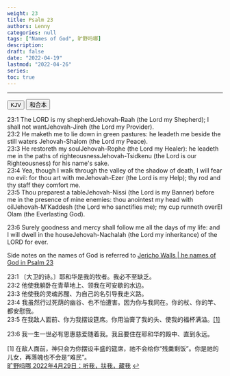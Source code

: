```yaml
---
weight: 23
title: Psalm 23
authors: Lenny
categories: null
tags: ["Names of God", 旷野吗哪]
description: 
draft: false
date: "2022-04-19"
lastmod: "2022-04-26"
series: 
toc: true
---
```



<!--more-->
---

<!-- Tab links -->

<div class="tab">
  <button class="tablinks active" onclick="tablabel(event, 'english')">KJV</button>
  <button class="tablinks" onclick="tablabel(event, 'chinese')">和合本</button>
</div>

<!-- Tab content -->
<div id="english" class="tabcontent" style="display:block">

23:1 The LORD is my shepherd<label for="shepherd" class="margin-toggle sidenote-number"></label><span class="sidenote">Jehovah-Raah (the Lord my Shepherd)</span>; I shall not want<label for="want" class="margin-toggle sidenote-number"></label><span class="sidenote">Jehovah-Jireh (the Lord my Provider)</span>.  
23:2 He maketh me to lie down in green pastures: he leadeth me beside the still waters<label for="pastures" class="margin-toggle sidenote-number"></label><span class="sidenote"> Jehovah-Shalom (the Lord my Peace)</span>.  
23:3 He restoreth my soul<label for="rophe" class="margin-toggle sidenote-number"></label><span class="sidenote">Jehovah-Rophe (the Lord my Healer)</span>: he leadeth me in the paths of righteousness<label for="righteousness" class="margin-toggle sidenote-number"></label><span class="sidenote">Jehovah-Tsidkenu (the Lord is our Righteousness)</span> for his name's sake.  
23:4 Yea, though I walk through the valley of the shadow of death, I will fear no evil: for thou art with me<label for="with me" class="margin-toggle sidenote-number"></label><span class="sidenote">Jehovah-Ezer (the Lord is my Help)</span>; thy rod and thy staff they comfort me.  
23:5 Thou preparest a table<label for="table" class="margin-toggle sidenote-number"></label><span class="sidenote">Jehovah-Nissi (the Lord is my Banner)</span> before me in the presence of mine enemies: thou anointest my head with oil<label for="anoint" class="margin-toggle sidenote-number"></label><span class="sidenote">Jehovah-M’Kaddesh (the Lord who sanctifies me)</span>; my cup runneth over<label for="run over" class="margin-toggle sidenote-number"></label><span class="sidenote">El Olam (the Everlasting God)</span>.  

23:6 Surely goodness and mercy shall follow me all the days of my life: and I will dwell in the house<label for="house" class="margin-toggle sidenote-number"></label><span class="sidenote">Jehovah-Nachalah (the Lord my inheritance)</span> of the LORD for ever.  

Side notes on the names of God is referred to <a href = "https://jwipn.com/the-names-of-god-in-psalm-23/" target="_blank" rel="noopener noreferrer">Jericho Walls | he names of God in Psalm 23</a> 

</div>

<div id="chinese" class="tabcontent">

23:1 〔大卫的诗。〕耶和华是我的牧者。我必不至缺乏。  
23:2 他使我躺卧在青草地上、领我在可安歇的水边。  
23:3 他使我的灵魂苏醒、为自己的名引导我走义路。  
23:4 我虽然行过死荫的幽谷、也不怕遭害。因为你与我同在。你的杖、你的竿、都安慰我。  
23:5 在我敌人面前、你为我摆设筵席。你用油膏了我的头、使我的福杯满溢。<a id="1_ref" href = "#1">[1]</a>  

23:6 我一生一世必有恩惠慈爱随着我。我且要住在耶和华的殿中、直到永远。  

<p id="1">[1] 在敌人面前，神只会为你摆设丰盛的筵席，祂不会给你“残羹剩饭”。你是祂的儿女，再落魄也不会是“难民”。 
<br><a href = "https://r.729ly.net/devotionals/devotionals-mw/devotionals-mw-mw220429" target="_blank" rel="noopener noreferrer">旷野吗哪 2022年4月29日：听我，扶我，藏我</a>
<a href="#1_ref">&#8617;</a></p>
</div>




